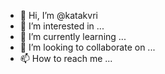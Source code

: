 - 👋 Hi, I’m @katakvri
- 👀 I’m interested in ...
- 🌱 I’m currently learning ...
- 💞️ I’m looking to collaborate on ...
- 📫 How to reach me ...

<!---
katakvri/katakvri is a ✨ special ✨ repository because its `README.md` (this file) appears on your GitHub profile.
You can click the Preview link to take a look at your changes.
--->
